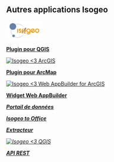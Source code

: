## Autres applications Isogeo

<html>
<head>
  <link href="https://maxcdn.bootstrapcdn.com/bootstrap/3.3.7/css/bootstrap.min.css" rel="stylesheet" integrity="sha384-BVYiiSIFeK1dGmJRAkycuHAHRg32OmUcww7on3RYdg4Va+PmSTsz/K68vbdEjh4u" crossorigin="anonymous">
  <!-- Optional Bootstrap theme -->
  <link rel="stylesheet" href="https://maxcdn.bootstrapcdn.com/bootstrap/3.3.7/css/bootstrap-theme.min.css" integrity="sha384-rHyoN1iRsVXV4nD0JutlnGaslCJuC7uwjduW9SVrLvRYooPp2bWYgmgJQIXwl/Sp" crossorigin="anonymous">
  <!-- jQuery -->
  <script src="https://cdnjs.cloudflare.com/ajax/libs/jquery/3.2.1/jquery.min.js"></script>
  <!-- Font Awesome -->
  <script src="https://use.fontawesome.com/447cdf6c35.js"></script>
  <!-- BootStrap -->
  <script src="https://maxcdn.bootstrapcdn.com/bootstrap/3.3.7/js/bootstrap.min.js" integrity="sha384-Tc5IQib027qvyjSMfHjOMaLkfuWVxZxUPnCJA7l2mCWNIpG9mGCD8wGNIcPD7Txa" crossorigin="anonymous"></script>
</head>
<body>
<div class="col-md-3 col-sm-6">
    <a href="https://isogeo.gitbooks.io/app-plugin-qgis/content/fr/" class="btn btn-lg btn-block btn-default">
      <p><img src="https://raw.githubusercontent.com/isogeo/isogeo-plugin-qgis/master/img/logo_complet_IsoQGIS.png" alt="Isogeo <3 QGIS" height="50"></p>
      <p><b>Plugin pour QGIS</b></p>
    </a>
  </div>
<div class="col-md-3 col-sm-6">
    <a href="https://isogeo.gitbooks.io/app-plugin-arcmap/content/fr/" class="btn btn-lg btn-block btn-default">
      <p><img src="https://isogeo.gitbooks.io/app-plugin-arcmap/content/fr/assets/logo_isogeo_arcmap.png" alt="Isogeo <3 ArcGIS" height="50"></p>
      <p><b>Plugin pour ArcMap</b></p>
    </a>
</div>
<div class="col-md-3 col-sm-6">
    <a href="https://isogeo.gitbooks.io/app-widget-esri-webappbuilder/content/fr/" class="btn btn-lg btn-block btn-default">
      <p><img src="https://www.esri.com/content/dam/esrisites/common/icons/product-logos/WebAppBuilder.png" alt="Isogeo <3 Web AppBuilder for ArcGIS" height="50"></p>
      <p><b>Widget Web AppBuilder</b></p>
    </a>
</div>
<div class="col-md-3 col-sm-6">
    <a href="https://isogeo.gitbooks.io/app-portal-pixup-admin/content/" class="btn btn-lg btn-block btn-default">
      <p><i class="fa fa-3x fa-map"></p>
      <p><b>Portail de données</b></p>
    </a>
</div>
<div class="col-md-3 col-sm-6">
    <a href="https://isogeo.gitbooks.io/app-isogeo2office/content/fr/" class="btn btn-lg btn-block btn-default">
      <p><i class="fa fa-3x fa-cloud-download"></p>
      <p><b>Isogeo to Office</b></p>
    </a>
</div>
<div class="col-md-3 col-sm-6">
    <a href="https://isogeo.gitbooks.io/app-extractor/content/" class="btn btn-lg btn-block btn-default">
      <p><i class="fa fa-3x fa-cogs"></p>
      <p><b>Extracteur</b></p>
    </a>
</div>
<div class="col-md-3 col-sm-6">
    <a href="https://isogeo.gitbooks.io/api/content/fr/" class="btn btn-lg btn-block btn-default">
      <p><img src="https://isogeo.gitbooks.io/api/content/assets/api_rest_isogeo_logo.jpg" alt="Isogeo <3 QGIS" height="50"></p>
      <p><b>API REST</b></p>
    </a>
</div>
</body>
</html>